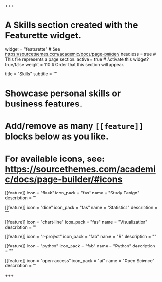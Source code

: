 +++
# A Skills section created with the Featurette widget.
widget = "featurette"  # See https://sourcethemes.com/academic/docs/page-builder/
headless = true  # This file represents a page section.
active = true  # Activate this widget? true/false
weight = 110  # Order that this section will appear.

title = "Skills"
subtitle = ""

# Showcase personal skills or business features.
# 
# Add/remove as many `[[feature]]` blocks below as you like.
# 
# For available icons, see: https://sourcethemes.com/academic/docs/page-builder/#icons

[[feature]]
  icon = "flask"
  icon_pack = "fas"
  name = "Study Design"
  description = ""

[[feature]]
  icon = "dice"
  icon_pack = "fas"
  name = "Statistics"
  description = ""
  
[[feature]]
  icon = "chart-line"
  icon_pack = "fas"
  name = "Visualization"
  description = ""

[[feature]]
  icon = "r-project"
  icon_pack = "fab"
  name = "R"
  description = ""
  
[[feature]]
  icon = "python"
  icon_pack = "fab"
  name = "Python"
  description = ""
  
[[feature]]
  icon = "open-access"
  icon_pack = "ai"
  name = "Open Science"
  description = ""

+++
